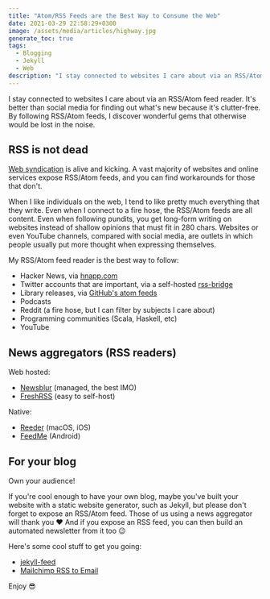 ```yaml
---
title: "Atom/RSS Feeds are the Best Way to Consume the Web"
date: 2021-03-29 22:58:29+0300
image: /assets/media/articles/highway.jpg
generate_toc: true
tags:
  - Blogging
  - Jekyll
  - Web
description: "I stay connected to websites I care about via an RSS/Atom feed reader. It's better than social media for finding out what's new because it's clutter-free. By following RSS/Atom feeds, I discover wonderful gems that otherwise would be lost in the noise."
---
```


<p class="intro" markdown="1">
  I stay connected to websites I care about via an RSS/Atom feed reader. It's better than social media for finding out what's new because it's clutter-free. By following RSS/Atom feeds, I discover wonderful gems that otherwise would be lost in the noise.
</p>

## RSS is not dead

[Web syndication](https://en.wikipedia.org/wiki/Web_syndication) is alive and kicking. A vast majority of websites and online services expose RSS/Atom feeds, and you can find workarounds for those that don't.

When I like individuals on the web, I tend to like pretty much everything that they write. Even when I connect to a fire hose, the RSS/Atom feeds are all content. Even when following pundits, you get long-form writing on websites instead of shallow opinions that must fit in 280 chars. Websites or even YouTube channels, compared with social media, are outlets in which people usually put more thought when expressing themselves.

My RSS/Atom feed reader is the best way to follow:

- Hacker News, via [hnapp.com](http://hnapp.com/)
- Twitter accounts that are important, via a self-hosted [rss-bridge](https://github.com/RSS-Bridge/rss-bridge)
- Library releases, via [GitHub's atom feeds](https://docs.github.com/en/rest/reference/activity)
- Podcasts
- Reddit (a fire hose, but I can filter by subjects I care about)
- Programming communities (Scala, Haskell, etc)
- YouTube

## News aggregators (RSS readers)

Web hosted:

- [Newsblur](https://newsblur.com) (managed, the best IMO)
- [FreshRSS](https://freshrss.org/) (easy to self-host)

Native:

- [Reeder](https://reederapp.com/) (macOS, iOS)
- [FeedMe](https://play.google.com/store/apps/details?id=com.seazon.feedme&hl=en_US&gl=US) (Android)

## For your blog

Own your audience!

If you're cool enough to have your own blog, maybe you've built your website with a static website generator, such as Jekyll, but please don't forget to expose an RSS/Atom feed. Those of us using a news aggregator will thank you ❤️ And if you expose an RSS feed, you can then build an automated newsletter from it too 😉

Here's some cool stuff to get you going:

- [jekyll-feed](https://github.com/jekyll/jekyll-feed)
- [Mailchimp RSS to Email](https://mailchimp.com/features/rss-to-email/)

Enjoy 😎
